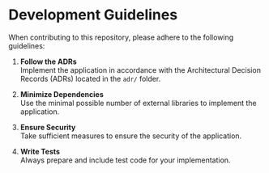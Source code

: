 # Development Guidelines

When contributing to this repository, please adhere to the following guidelines:

1. **Follow the ADRs**  
   Implement the application in accordance with the Architectural Decision Records (ADRs) located in the `adr/` folder.

2. **Minimize Dependencies**  
   Use the minimal possible number of external libraries to implement the application.

3. **Ensure Security**  
   Take sufficient measures to ensure the security of the application.

4. **Write Tests**  
   Always prepare and include test code for your implementation.

